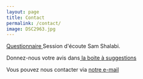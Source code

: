 ```yaml
---
layout: page
title: Contact
permalink: /contact/
image: DSC2963.jpg
---
```


<a href="https://docs.google.com/forms/d/e/1FAIpQLSeMuGduHI20ZNYtf_5kYa-9WphJaYHUNxiTFegaFf3SAyFzdQ/viewform" target="_blank">Questionnaire
</a> Session d'écoute Sam Shalabi.
<br>

Donnez-nous votre avis dans<a href="https://docs.google.com/forms/d/e/1FAIpQLSfyrPyKtBmTGzf7nJ98gjlHnXa4moSguP8rfO07iK-Pnl8fhw/viewform" target="_blank"> la boite à suggestions
</a>
<br>

Vous pouvez nous contacter via [notre e-mail](mailto:info@sessionsmarteau.com)



